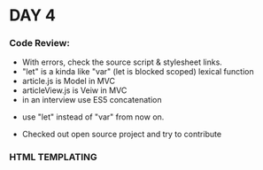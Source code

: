# DAY 4

### Code Review:
- With errors, check the source script & stylesheet links.
- "let" is a kinda like "var" (let is blocked scoped)  lexical function
- article.js is Model in MVC
- articleView.js is Veiw in MVC
- in an interview use ES5 concatenation

* use "let" instead of "var" from now on.

* Checked out open source project and try to contribute


### HTML TEMPLATING



